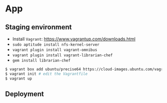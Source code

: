 # App

## Staging environment

* Install `Vagrant`: https://www.vagrantup.com/downloads.html
* `sudo aptitude install nfs-kernel-server`
* `vagrant plugin install vagrant-omnibus`
* `vagrant plugin install vagrant-librarian-chef`
* `gem install librarian-chef`

``` bash
$ vagrant box add ubuntu/precise64 https://cloud-images.ubuntu.com/vagrant/precise/current/precise-server-cloudimg-amd64-vagrant-disk1.box
$ vagrant init # edit the Vagrantfile
$ vagrant up
```

## Deployment

